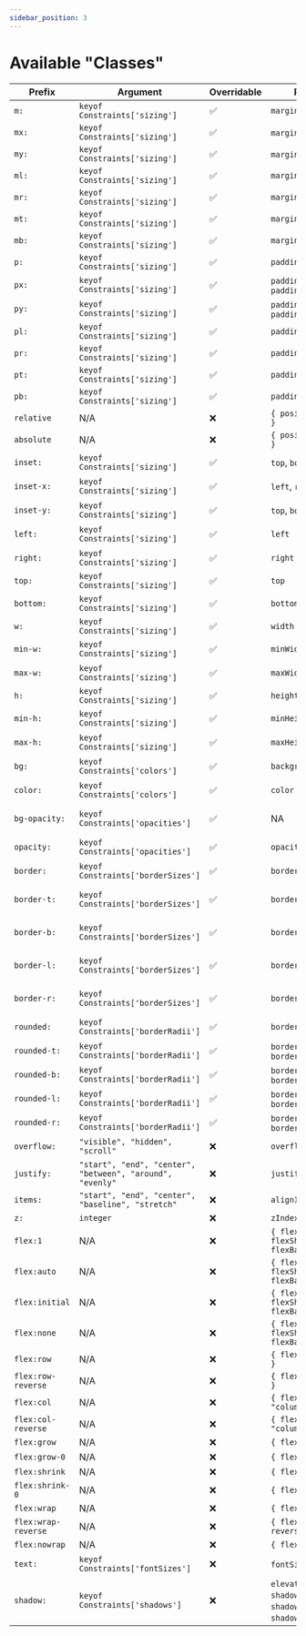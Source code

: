 ```yaml
---
sidebar_position: 3
---
```


# Available "Classes"

| Prefix | Argument | Overridable | Properties Set | Example |
| --- | --- | --- | --- | --- |
| `m:` | `keyof Constraints['sizing']` | ✅ | `margin` | `m:0`, `m:[32]` |
| `mx:` | `keyof Constraints['sizing']` | ✅ | `marginLeft`, `marginRight` | `mx:0`, `mx:[32]` |
| `my:` | `keyof Constraints['sizing']` | ✅ | `marginTop`, `marginBottom` | `my:0`, `my:[32]` |
| `ml:` | `keyof Constraints['sizing']` | ✅ | `marginLeft` | `ml:0`, `ml:[32]` |
| `mr:` | `keyof Constraints['sizing']` | ✅ | `marginRight` | `mr:0`, `mr:[32]` |
| `mt:` | `keyof Constraints['sizing']` | ✅ | `marginTop` | `mt:0`, `mt:[32]` |
| `mb:` | `keyof Constraints['sizing']` | ✅ | `marginBottom` | `mb:0`, `mb:[32]` |
| `p:` | `keyof Constraints['sizing']` | ✅ | `padding` | `p:0`, `p:[32]` |
| `px:` | `keyof Constraints['sizing']` | ✅ | `paddingLeft`, `paddingRight` | `px:0`, `px:[32]` |
| `py:` | `keyof Constraints['sizing']` | ✅ | `paddingTop`, `paddingBottom` | `py:0`, `py:[32]` |
| `pl:` | `keyof Constraints['sizing']` | ✅ | `paddingLeft` | `pl:0`, `pl:[32]` |
| `pr:` | `keyof Constraints['sizing']` | ✅ | `paddingRight` | `pr:0`, `pr:[32]` |
| `pt:` | `keyof Constraints['sizing']` | ✅ | `paddingTop` | `pt:0`, `pt:[32]` |
| `pb:` | `keyof Constraints['sizing']` | ✅ | `paddingBottom` | `pb:0`, `pb:[32]` |
| `relative` | N/A | ❌ | `{ position: "relative" }` | `relative` |
| `absolute` | N/A | ❌ | `{ position: "absolute" }` | `absolute` |
| `inset:` | `keyof Constraints['sizing']` | ✅ | `top`, `bottom`, `left`, `right` | `inset:0`, `inset:[32]` |
| `inset-x:` | `keyof Constraints['sizing']` | ✅ | `left`, `right` | `inset-x:0`, `inset-x:[32]` |
| `inset-y:` | `keyof Constraints['sizing']` | ✅ | `top`, `bottom` | `inset-y:0`, `inset-y:[32]` |
| `left:` | `keyof Constraints['sizing']` | ✅ | `left` | `left:0`, `left:[32]` |
| `right:` | `keyof Constraints['sizing']` | ✅ | `right` | `right:0`, `right:[32]` |
| `top:` | `keyof Constraints['sizing']` | ✅ | `top` | `top:0`, `top:[32]` |
| `bottom:` | `keyof Constraints['sizing']` | ✅ | `bottom` | `bottom:0`, `bottom:[32]` |
| `w:` | `keyof Constraints['sizing']` | ✅ | `width` | `w:0`, `w:[32]` |
| `min-w:` | `keyof Constraints['sizing']` | ✅ | `minWidth` | `min-w:0`, `min-w:[32]` |
| `max-w:` | `keyof Constraints['sizing']` | ✅ | `maxWidth` | `max-w:0`, `max-w:[32]` |
| `h:` | `keyof Constraints['sizing']` | ✅ | `height` | `h:0`, `h:[32]` |
| `min-h:` | `keyof Constraints['sizing']` | ✅ | `minHeight` | `min-h:0`, `min-h:[32]` |
| `max-h:` | `keyof Constraints['sizing']` | ✅ | `maxHeight` | `max-h:0`, `max-h:[32]` |
| `bg:` | `keyof Constraints['colors']` | ✅ | `backgroundColor` | `bg:red-300`, `bg:[#ff00ff]` |
| `color:` | `keyof Constraints['colors']` | ✅ | `color` | `color:red-300`, `color:[#ff00ff]` |
| `bg-opacity:` | `keyof Constraints['opacities']` | ✅ | NA | `bg-opacity:50`, `bg-opacity:[0.32]` |
| `opacity:` | `keyof Constraints['opacities']` | ✅ | `opacity` | `opacity:50`, `opacity:[0.32]` |
| `border:` | `keyof Constraints['borderSizes']` | ✅ | `borderWidth` | `border:hairline`, `border:[3]` |
| `border-t:` | `keyof Constraints['borderSizes']` | ✅ | `borderTopWidth` | `border-t:hairline`, `border-t:[3]` |
| `border-b:` | `keyof Constraints['borderSizes']` | ✅ | `borderBottomWidth` | `border-b:hairline`, `border-b:[3]` |
| `border-l:` | `keyof Constraints['borderSizes']` | ✅ | `borderLeftWidth` | `border-l:hairline`, `border-l:[3]` |
| `border-r:` | `keyof Constraints['borderSizes']` | ✅ | `borderRightWidth` | `border-r:hairline`, `border-r:[3]` |
| `rounded:` | `keyof Constraints['borderRadii']` | ✅ | `borderRadius` | `rounded:lg`, `rounded:[3]` |
| `rounded-t:` | `keyof Constraints['borderRadii']` | ✅ | `borderTopLeftRadius`, `borderTopRightRadius` | `rounded-t:lg`, `rounded-t:[3]` |
| `rounded-b:` | `keyof Constraints['borderRadii']` | ✅ | `borderBottomLeftRadius`, `borderBottomRightRadius` | `rounded-b:lg`, `rounded-b:[3]` |
| `rounded-l:` | `keyof Constraints['borderRadii']` | ✅ | `borderBottomLeftRadius`, `borderTopLeftRadius` | `rounded-l:lg`, `rounded-l:[3]` |
| `rounded-r:` | `keyof Constraints['borderRadii']` | ✅ | `borderBottomRightRadius`, `borderTopRightRadius` | `rounded-r:lg`, `rounded-r:[3]` |
| `overflow:` | `"visible", "hidden", "scroll"` | ❌ | `overflow` | `overflow:hidden`, `overflow:scroll` |
| `justify:` | `"start", "end", "center", "between", "around", "evenly"` | ❌ | `justifyContent` | `justify:center` |
| `items:` | `"start", "end", "center", "baseline", "stretch"` | ❌ | `alignItems` | `items:center` |
| `z:` | `integer` | ❌ | `zIndex` | `z:0`, `z:10` |
| `flex:1` | N/A | ❌ | `{ flexGrow: 1, flexShrink: 1, flexBasis: "0%" }` | `flex:1` |
| `flex:auto` | N/A | ❌ | `{ flexGrow: 1, flexShrink: 1, flexBasis: "auto" }` | `flex:auto` |
| `flex:initial` | N/A | ❌ | `{ flexGrow: 0, flexShrink: 1, flexBasis: "auto" }` | `flex:initial` |
| `flex:none` | N/A | ❌ | `{ flexGrow: 0, flexShrink: 0, flexBasis: "auto" }` | `flex:none` |
| `flex:row` | N/A | ❌ | `{ flexDirection: "row" }` | `flex:row` |
| `flex:row-reverse` | N/A | ❌ | `{ flexDirection: "row" }` | `flex:row-reverse` |
| `flex:col` | N/A | ❌ | `{ flexDirection: "column" }` | `flex:col` |
| `flex:col-reverse` | N/A | ❌ | `{ flexDirection: "column-reverse" }` | `flex:col-reverse` |
| `flex:grow` | N/A | ❌ | `{ flexGrow: 1 }` | `flex:grow` |
| `flex:grow-0` | N/A | ❌ | `{ flexGrow: 0 }` | `flex:grow-0` |
| `flex:shrink` | N/A | ❌ | `{ flexShrink: 1 }` | `flex:shrink` |
| `flex:shrink-0` | N/A | ❌ | `{ flexShrink: 0 }` | `flex:shrink-0` |
| `flex:wrap` | N/A | ❌ | `{ flexWrap: "wrap" }` | `flex:wrap` |
| `flex:wrap-reverse` | N/A | ❌ | `{ flexWrap: "wrap-reverse" }` | `flex:wrap-reverse` |
| `flex:nowrap` | N/A | ❌ | `{ flexWrap: "nowrap" }` | `flex:nowrap` |
| `text:` | `keyof Constraints['fontSizes']` | ❌ | `fontSize`, `lineHeight` | `text:sm`, `text:3xl` |
| `shadow:` | `keyof Constraints['shadows']` | ❌ | `elevation` on Android; `shadowOffset`, `shadowRadius`, `shadowOpacity` on iOS | `shadow:sm`, `shadow:lg` |

